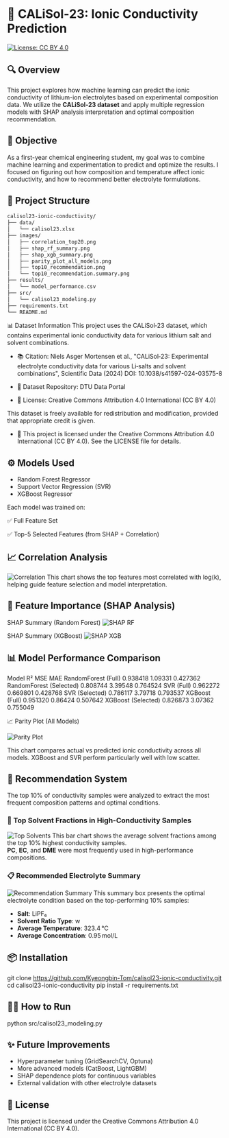 # 🔋 CALiSol‑23: Ionic Conductivity Prediction

[![License: CC BY 4.0](https://img.shields.io/badge/License-CC%20BY%204.0-lightgrey.svg)](https://creativecommons.org/licenses/by/4.0/)

## 🔍 Overview
This project explores how machine learning can predict the ionic conductivity of lithium-ion electrolytes based on experimental composition data.
We utilize the **CALiSol‑23 dataset** and apply multiple regression models with SHAP analysis interpretation and optimal composition recommendation.

## 🎯 Objective
As a first-year chemical engineering student, my goal was to combine machine learning and experimentation to predict and optimize the results. 
I focused on figuring out how composition and temperature affect ionic conductivity, and how to recommend better electrolyte formulations.

## 📁 Project Structure

```bash
calisol23-ionic-conductivity/
├── data/
│   └── calisol23.xlsx
├── images/
│   ├── correlation_top20.png
│   ├── shap_rf_summary.png
│   ├── shap_xgb_summary.png
│   ├── parity_plot_all_models.png
│   ├── top10_recommendation.png
│   └── top10_recommendation.summary.png
├── results/
│   └── model_performance.csv
├── src/
│   └── calisol23_modeling.py
├── requirements.txt
└── README.md
```

📊 Dataset Information
This project uses the CALiSol‑23 dataset, which contains experimental ionic conductivity data for various lithium salt and solvent combinations.

  - 📚 Citation:
Niels Asger Mortensen et al., "CALiSol‑23: Experimental electrolyte conductivity data for various Li‑salts and solvent combinations", Scientific Data (2024)
DOI: 10.1038/s41597-024-03575-8

  - 📁 Dataset Repository: DTU Data Portal

  - 📄 License: Creative Commons Attribution 4.0 International (CC BY 4.0)

This dataset is freely available for redistribution and modification, provided that appropriate credit is given.

  - 📜 This project is licensed under the Creative Commons Attribution 4.0 International (CC BY 4.0).
See the LICENSE file for details.

## ⚙️ Models Used
- Random Forest Regressor
- Support Vector Regression (SVR)
- XGBoost Regressor

 Each model was trained on:

✅ Full Feature Set

✅ Top-5 Selected Features (from SHAP + Correlation)

## 📈 Correlation Analysis

![Correlation](images/correlation_top20.png)
This chart shows the top features most correlated with log(k), helping guide feature selection and model interpretation.

## 🔬 Feature Importance (SHAP Analysis)
SHAP Summary (Random Forest)
![SHAP RF](images/shap_rf_summary.png)

SHAP Summary (XGBoost)
![SHAP XGB](images/shap_xgb_summary.png)

## 📊 Model Performance Comparison

Model	R²	MSE	MAE
RandomForest (Full)	0.938418	1.09331	0.427362
RandomForest (Selected)	0.808744	3.39548	0.764524
SVR (Full)	0.962272	0.669801	0.428768
SVR (Selected)	0.786117	3.79718	0.793537
XGBoost (Full)	0.951320	0.86424	0.507642
XGBoost (Selected)	0.826873	3.07362	0.755049


📈 Parity Plot (All Models)

![Parity Plot](images/parity_plot_all_models.png)

This chart compares actual vs predicted ionic conductivity across all models.
XGBoost and SVR perform particularly well with low scatter.


## 🧪 Recommendation System

The top 10% of conductivity samples were analyzed to extract the most frequent composition patterns and optimal conditions.

### 🧪 Top Solvent Fractions in High-Conductivity Samples

![Top Solvents](images/top10_recommendation.png)
This bar chart shows the average solvent fractions among the top 10% highest conductivity samples.  
**PC**, **EC**, and **DME** were most frequently used in high-performance compositions.

### 📋 Recommended Electrolyte Summary

![Recommendation Summary](images/top10_recommendation.summary.png)
This summary box presents the optimal electrolyte condition based on the top-performing 10% samples:

- **Salt**: LiPF₆  
- **Solvent Ratio Type**: w  
- **Average Temperature**: 323.4 °C  
- **Average Concentration**: 0.95 mol/L

## 📦 Installation

git clone https://github.com/Kyeongbin-Tom/calisol23-ionic-conductivity.git
cd calisol23-ionic-conductivity
pip install -r requirements.txt

## 🏃‍♂️ How to Run

python src/calisol23_modeling.py

## ✨ Future Improvements

  - Hyperparameter tuning (GridSearchCV, Optuna)
  - More advanced models (CatBoost, LightGBM)
  - SHAP dependence plots for continuous variables
  - External validation with other electrolyte datasets

## 📜 License
This project is licensed under the Creative Commons Attribution 4.0 International (CC BY 4.0).
